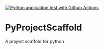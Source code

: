 [![Python application test with Github Actions](https://github.com/tturkette/PyProjectScaffold/actions/workflows/main.yml/badge.svg)](https://github.com/tturkette/PyProjectScaffold/actions/workflows/main.yml)

# PyProjectScaffold
A project scaffold for python
